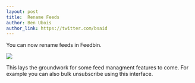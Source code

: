 ```yaml
---
layout: post
title:  Rename Feeds
author: Ben Ubois
author_link: https://twitter.com/bsaid
---
```


You can now rename feeds in Feedbin.

<img src="{{ 'images/2013-05-20/rename-feeds.gif' | asset_path }}" style="max-width: 992px;" />

This lays the groundwork for some feed managment features to come. For example you can also bulk unsubscribe using this interface.
